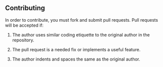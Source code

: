 ## Contributing

In order to contribute, you must fork and submit pull requests. Pull requests will be accepted if:

1. The author uses similar coding etiquette to the original author in the repository.

2. The pull request is a needed fix or implements a useful feature.

3. The author indents and spaces the same as the original author.